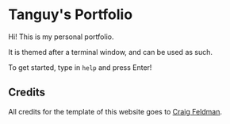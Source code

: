 # Tanguy's Portfolio

Hi! This is my personal portfolio.

It is themed after a terminal window, and can be used as such.

To get started, type in `help` and press Enter!

## Credits

All credits for the template of this website goes to [Craig Feldman](https://github.com/craig-feldman).
